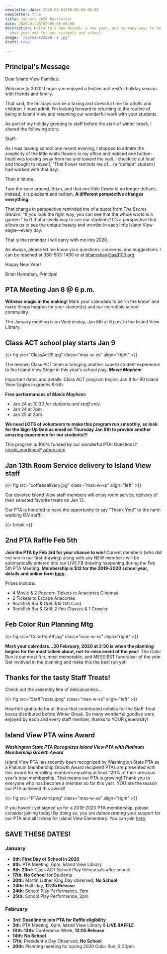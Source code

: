 ```yaml
---
newsletter_date: 2020-01-01T00:00:00-08:00
newsletter: true
title: January 2020 Newsletter
date: 2020-01-06T00:00:00-08:00
description: Hello to a new decade, a new year, and so many ways to help make it the
  best year yet for our students and school!
image: "/uploads/2020 -1.jpg"
draft: true

---
```

## Principal's Message

Dear Island View Families:

Welcome to 2020! I hope you enjoyed a festive and restful holiday season with friends and family.

That said, the holidays can be a taxing and stressful time for adults and children. I must admit, I’m looking forward to returning to the routine of being at Island View and resuming our wonderful work with your students.

As part of my holiday greeting to staff before the start of winter break, I shared the following story:

Staff-

As I was leaving school one recent evening, I stopped to admire the simplicity of the little white flowers in my office and noticed one button-head was looking away from me and toward the wall. I chuckled out loud and thought to myself, “That flower reminds me of… (a “defiant” student I had worked with that day).

Then it hit me.

Turn the vase around, Brian, and that one little flower is no longer defiant; instead, it is pleasant and radiant. **A different perspective changes everything**.

That change in perspective reminded me of a quote from _The Secret Garden_: “If you look the right way, you can see that the whole world is a garden.” Isn’t that a lovely way to see our students? It’s a perspective that allows us to see the unique beauty and wonder in each little Island View eagle—every day.

That is the reminder I will carry with me into 2020.

As always, please let me know your questions, concerns, and suggestions. I can be reached at 360-503-1490 or at [bhanrahan@asd103.org](mailto:bhanrahan@asd103.org).

Happy New Year!

Brian Hanrahan, Principal

## PTA Meeting Jan 8 @ 6 p.m.

**Witness magic in the making!** Mark your calendars to be 'in the know' and make things happen for your student(s) and our incredible school community.

The January meeting is on Wednesday, Jan 8th at 6 p.m. in the Island View Library.

## Class ACT school play starts Jan 9

{{< fig src="ClassAct19.jpg" class="max-w-xs" align="right" >}}

The renown Class ACT team is bringing another superb student experience to the Island View Stage in this year's school play, **_Movie Mayhem_**.

Important dates and details:
Class ACT program begins Jan 9 for 80 Island View Eagles in grades K-5th.

**Free performances of _Movie Mayhem_:**

* Jan 24 at 10:30 _for students and staff only_.
* Jan 24 at 7pm
* Jan 25 at 2pm

**We need LOTS of volunteers to make this program run smoothly, so look for the Sign-Up Genius email on Thursday Jan 9th to provide another amazing experience for our students!!!**

This program is 100% funded by our wonderful PTA!  Questions? [nicole_mortimer@yahoo.com](mailto:nicole_mortimer@yahoo.com)

## Jan 13th Room Service delivery to Island View staff

{{< fig src="coffeedelivery.jpg" class="max-w-xs" align="left" >}}

Our devoted Island View staff members will enjoy room service delivery of their selected favorite treats on Jan 13.

Our PTA is honored to have the opportunity to say "Thank You!" to the hard-working ISV staff!

{{< break >}}

## 2nd PTA Raffle Feb 5th

**Join the PTA by Feb 3rd for your chance to win!** Current members (who did not win in our first drawing) along with any NEW members will be automatically entered into our LIVE FB drawing happening during the Feb 5th PTA Meeting. **Membership is $12 for the 2019-2020 school year, details and online form** [**here**](https://www.islandviewpta.org/membership/)**.**

Prizes include:

* 4 Movie & 2 Popcorn Tickets to Anacortes Cinemas
* 2 Tickets to Escape Anacortes
* Rockfish Bar & Grill: $15 Gift Card
* Rockfish Bar & Grill: 2 Pint Glasses & 1 Growler

## Feb Color Run Planning Mtg

{{< fig src="ColorRun19.jpg" class="max-w-xs" align="right" >}}

**Mark your calendars...20 February, 2020 at 2:30 is when the planning begins for the most talked about, not-to-miss event of the year!** The Color Run is our most fun, most memorable, and MESSIEST fundraiser of the year. Get involved in the planning and make this the best run yet!

## Thanks for the tasty Staff Treats!

Check out the assembly line of deliciousness...

{{< fig src="StaffTreats.jpeg" class="max-w-xs" align="left" >}}

Heartfelt gratitude for all those that contributed edibles for the Staff Treat boxes distributed before Winter Break. So many wonderful goodies were enjoyed by each and every staff member, thanks to YOUR generosity!

## Island View PTA wins Award

**_Washington State PTA Recognizes Island View PTA with Platinum Membership Growth Award_**

Island View PTA has recently been recognized by Washington State PTA as a Platinum Membership Growth Award recipient! PTAs are presented with this award for enrolling members equaling at least 120% of their previous year’s total membership. That means our PTA is growing! Thank you to everyone who has become a member so far this year: YOU are the reason our PTA achieved this award!

{{< fig src="PTAaward.png" class="max-w-xs" align="right" >}}

If you haven’t yet signed up for a 2019-2020 PTA membership, please consider joining today! By doing so, you are demonstrating your support for our PTA and all it does for Island View Elementary. You can join [here](www.islandviewpta.org/membership).

## SAVE THESE DATES!

### January

* **6th:  First Day of School in 2020**
* **8th:**  PTA Meeting, 6pm, Island View Library
* **9th-23rd:**  Class ACT School Play Rehearsals after school
* **17th:**  **No School** for Students
* **20th:**  Martin Luther King Day observed, **No School**
* **24th:**  Half-day, **12:05 Release**
* **24th:**  School Play Performance, 7pm
* **25th:**  School Play Performance, 2pm

### February

* **3rd:**  **Deadline to join PTA for Raffle eligibility**
* **5th:**  PTA Meeting, 6pm, Island View Library & **LIVE RAFFLE**
* **10th-13th:**  Conference Week, **12:05 Release**
* **14th:  No School**
* **17th:**  President's Day Observed, **No School**
* **20th:** Planning meeting for spring 2020 Color Run, 2:30pm